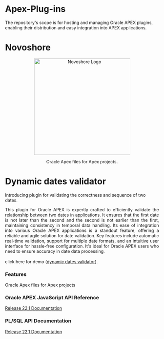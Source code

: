 # Apex-Plug-ins
The repository's scope is for hosting and managing Oracle APEX plugins, enabling their distribution and easy integration into APEX applications.
# Novoshore
<p align="center">
  <a href="https://www.novoshore.com/" target="blank"><img src="https://www.novoshore.com/wp-content/uploads/2018/08/n-ugly-3-e1534939287262.png" width="315" alt="Novoshore Logo" /></a>
</p>
<p align="center">Oracle Apex files for Apex projects.</p>

# Dynamic dates validator
<p>
  Introducing plugin for validating the correctness and sequence of two dates.
</p>

<p align="justify">
This plugin for Oracle APEX is expertly crafted to efficiently validate the relationship between two dates in applications. It ensures that the first date is not later than the second and the second is not earlier than the first, maintaining consistency in temporal data handling. Its ease of integration into various Oracle APEX applications is a standout feature, offering a reliable and agile solution for date validation. Key features include automatic real-time validation, support for multiple date formats, and an intuitive user interface for hassle-free configuration. It's ideal for Oracle APEX users who need to ensure accuracy in date data processing.<br/><br/>
  click here for demo (<a href="https://vt1ua0ymgopd1jc-dbnsworkshop.adb.eu-frankfurt-1.oraclecloudapps.com/ords/r/juanantonio/plugin-arena/dates-validator" target="blank">dynamic dates validator</a>).
</p>

### Features

Oracle Apex files for Apex projects

### Oracle APEX JavaScript API Reference

<p align="left">
  <a href="https://docs.oracle.com/en/database/oracle/apex/22.1/aexjs/toc.html" target="blank">Release 22.1 Documentation</a>
</p>

### PL/SQL API Documentation

<p align="left">
  <a href="https://docs.oracle.com/en/database/oracle/apex/22.1/aeapi/toc.htm" target="blank">Release 22.1 Documentation</a>
</p>